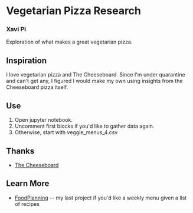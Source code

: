 # Vegetarian Pizza Research
### Xavi Pi

Exploration of what makes a great vegetarian pizza. 

## Inspiration
I love vegetarian pizza and The Cheeseboard. Since I'm under quarantine and can't get any, I figured I would make my own using insights from the Cheeseboard pizza itself.

## Use
1. Open jupyter notebook.
2. Uncomment first blocks if you'd like to gather data again.
3. Otherwise, start with veggie_menus_4.csv

## Thanks
* [The Cheeseboard](https://cheeseboardcollective.coop/)

## Learn More
- [FoodPlanning](https://github.com/xavi-pi/mealPlanner) -- my last project if you'd like a weekly menu given a list of recipes
